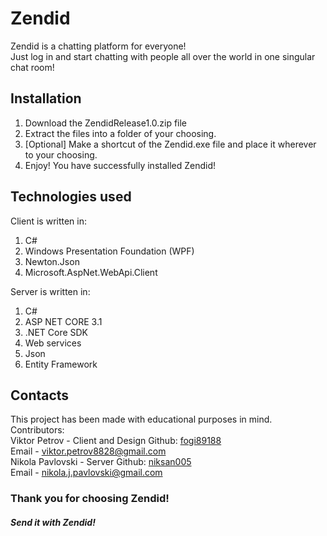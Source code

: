 # Zendid
Zendid is a chatting platform for everyone!  
Just log in and start chatting with people all over the world in one singular chat room!

## Installation
1. Download the ZendidRelease1.0.zip file
2. Extract the files into a folder of your choosing.
3. [Optional] Make a shortcut of the Zendid.exe file and place it wherever to your choosing.
4. Enjoy! You have successfully installed Zendid!

## Technologies used
Client is written in:
1. C# 
2. Windows Presentation Foundation (WPF)  
3. Newton.Json
4. Microsoft.AspNet.WebApi.Client

Server is written in:   
1. C# 
2. ASP NET CORE 3.1 
3. .NET Core SDK
4. Web services
5. Json
6. Entity Framework

## Contacts
This project has been made with educational purposes in mind.   
Contributors:  
Viktor Petrov - Client and Design
Github: [fogi89188](https://github.com/fogi89188)  
Email - viktor.petrov8828@gmail.com  
Nikola Pavlovski - Server
Github: [niksan005](https://github.com/niksan005)  
Email - nikola.j.pavlovski@gmail.com  

### Thank you for choosing Zendid!
#### *Send it with Zendid!*
